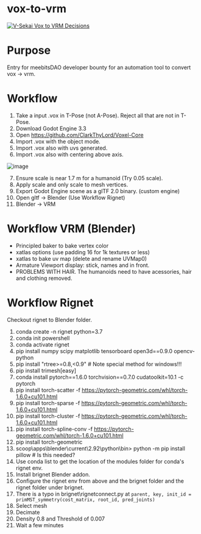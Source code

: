 # vox-to-vrm 

[![V-Sekai Vox to VRM Decisions](https://v-sekai.github.io/v-sekai-vox-to-vrm/log4brains/badge.svg)](https://v-sekai.github.io/v-sekai-vox-to-vrm/log4brains/)

# Purpose

Entry for meebitsDAO developer bounty for an automation tool to convert vox -> vrm.

# Workflow

1. Take a input .vox in T-Pose (not A-Pose). Reject all that are not in T-Pose.
1. Download Godot Engine 3.3
2. Open https://github.com/ClarkThyLord/Voxel-Core
3. Import .vox with the object mode. 
4. Import .vox also with uvs generated.
5. Import .vox also with centering above axis.  

![image](https://user-images.githubusercontent.com/32321/118209936-729f6780-b41e-11eb-9efb-999bc0a117fb.png)


7. Ensure scale is near 1.7 m for a humanoid (Try 0.05 scale).
8. Apply scale and only scale to mesh vertices.
9. Export Godot Engine scene as a glTF 2.0 binary. (custom engine)
10. Open gltf -> Blender (Use  Workflow Rignet)
12. Blender -> VRM

# Workflow VRM (Blender)

* Principled baker to bake vertex color
* xatlas options (use padding 16 for 1k textures or less)
* xatlas to bake uv map (delete and rename UVMap0)
* Armature Viewport display: stick, names and in front.
* PROBLEMS WITH HAIR. The humanoids need to have acessories, hair and clothing removed.

# Workflow Rignet

Checkout rignet to Blender folder.

1. conda create -n rignet python=3.7
1. conda init powershell
1. conda activate rignet
1. pip install numpy scipy matplotlib tensorboard open3d==0.9.0 opencv-python
1. pip install "rtree>=0.8,<0.9" # Note special method for windows!!!
1. pip install trimesh[easy]
1. conda install pytorch==1.6.0 torchvision==0.7.0 cudatoolkit=10.1 -c pytorch
1. pip install torch-scatter -f https://pytorch-geometric.com/whl/torch-1.6.0+cu101.html
1. pip install torch-sparse -f https://pytorch-geometric.com/whl/torch-1.6.0+cu101.html
1. pip install torch-cluster -f https://pytorch-geometric.com/whl/torch-1.6.0+cu101.html
1. pip install torch-spline-conv -f https://pytorch-geometric.com/whl/torch-1.6.0+cu101.html
1. pip install torch-geometric
2. scoop\apps\blender\current\2.92\python\bin> python -m pip install pillow # Is this needed?
3. Use conda list to get the location of the modules folder for conda's rignet env.
4. Install brignet Blender addon.
5. Configure the rignet env from above and the brignet folder and the rignet folder under brignet.
6. There is a typo in brignet\rignetconnect.py at `parent, key, init_id = primMST_symmetry(cost_matrix, root_id, pred_joints)`
7. Select mesh
8. Decimate
9. Density 0.8 and Threshold of 0.007
10. Wait a few minutes


